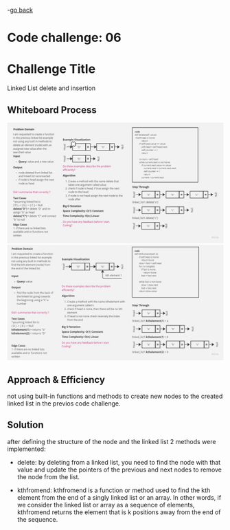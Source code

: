 -[go back](../README.md)
# Code challenge: 06

# Challenge Title
Linked List delete and insertion

## Whiteboard Process
![alt text](./whiteboard7a.jpg)
![alt text](./whiteboard7b.jpg)

## Approach & Efficiency
not using built-in functions and methods to create new nodes to the created linked list in the previos code challenge.

## Solution
after defining the structure of the node and the linked list
2 methods were implemented:
- delete: by deleting from a linked list, you need to find the node with that value and update the pointers of the previous and next nodes to remove the node from the list.

- kthfromend: kthfromend is a function or method used to find the kth element from the end of a singly linked list or an array. In other words, if we consider the linked list or array as a sequence of elements, kthfromend returns the element that is k positions away from the end of the sequence.

